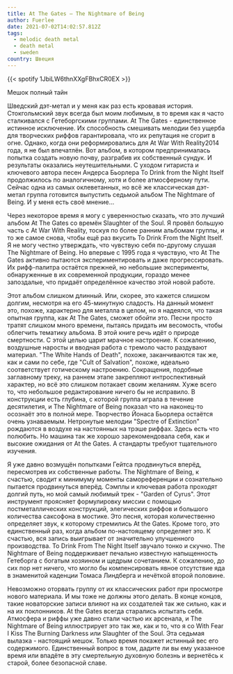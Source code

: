 ```yaml
---
title: At The Gates — The Nightmare of Being
author: Fuerlee
date: 2021-07-02T14:02:57.812Z
tags:
  - melodic death metal
  - death metal
  - sweden
country: Швеция
---
```

{{< spotify 1JbiLW6thnXXgFBhxCR0EX >}}

Мешок полный тайн



Шведский дэт-метал и у меня как раз есть кровавая история. Стокгольмский звук всегда был моим любимым, в то время как я часто сталкивался с Гетеборгскими группами. At The Gates - единственное истинное исключение. Их способность смешивать мелодии без ущерба для творческих риффов гарантировала, что их репутация не сгорит в огне. Однако, когда они реформировались для At War With Reality2014 года, я не был впечатлён. Вот альбом, в котором предпринималась попытка создать новую почву, разграбив их собственный сундук. И результаты оказались неутешительными. С уходом гитариста и ключевого автора песен Андерса Бьорлера To Drink from the Night Itself продолжилось по аналогичному, хотя и более атмосферному пути. Сейчас одна из самых оклеветанных, но всё же классическая дэт-метал группа готовится выпустить седьмой альбом The Nightmare of Being. И у меня есть своё мнение…



Через некоторое время я могу с уверенностью сказать, что это лучший альбом At The Gates со времён Slaughter of the Soul. Я провёл большую часть с At War With Reality, тоскуя по более ранним альбомам группы, и то же самое снова, чтобы ещё раз вкусить To Drink From the Night Itself. Я не могу честно утверждать, что чувствую себя по-другому слушая The Nightmare of Being. Но впервые с 1995 года я чувствую, что At The Gates активно пытаются экспериментировать и даже прогрессировать. Их рифф-палитра остаётся прежней, но небольшие эксперименты, обнаруженные в их современной продукции, гораздо менее запоздалые, что придаёт определённое качество этой новой работе.



Этот альбом слишком длинный. Или, скорее, это кажется слишком долгим, несмотря на его 45-минутную сладость. На данный момент это, похоже, характерно для металла в целом, но я надеялся, что такая опытная группа, как At The Gates, сможет обойти это. Песни просто тратят слишком много времени, пытаясь придать им весомость, чтобы облегчить тематику альбома. В этой книге речь идёт о природе смертности. С этой целью царит мрачное настроение. К сожалению, воздушные наросты и вводная работа с тремоло часто раздувают материал. "The White Hands of Death", похоже, заканчиваются так же, как и сами по себе, где "Cult of Salvation", похоже, идеально соответствует готическому настроению. Сокращения, подобные заглавному треку, на раннем этапе закрепляют интроспективный характер, но всё это слишком потакает своим желаниям. Хуже всего то, что небольшое редактирование ничего бы не исправило. В конструкции есть глубина, с которой группа играла в течение десятилетия, и The Nightmare of Being показал что на наконец-то осознаёт это в полной мере. Творчество Йонаса Бьорлера остаётся очень узнаваемым. Нетронутые мелодии "Spectre of Extinction" рождаются в воздухе на настоянных на трэше риффах. Здесь есть что полюбить. Но машина так же хорошо зарекомендовала себя, как и высокие ожидания от At the Gates. А стандарты требуют тщательного изучения.



Я уже давно возмущён попытками Гейтса продвинуться вперёд, пересмотрев их собственные работы. The Nightmare of Being, к счастью, сводит к минимуму моменты самореференции и сознательно пытается продвинуться вперёд. Сэмплы и ключевая работа проходят долгий путь, но мой самый любимый трек - "Garden of Cyrus". Этот инструмент проясняет формулировку миссии с помощью постметаллических конструкций, элегических риффов и большого количества саксофона в мостике. Это песня, которая количественно определяет звук, к которому стремились At the Gates. Кроме того, это единственный раз, когда альбом по-настоящему определяет это. К счастью, вся запись выигрывает от значительно улучшенного производства. To Drink From The Night Itself звучало тонко и скучно. The Nightmare of Being поддерживает печально известную напыщенность Гетеборга с богатым хозяином и щедрым сочетанием. К сожалению, до сих пор нет ничего, что могло бы компенсировать явное отсутствие яда в знаменитой каденции Томаса Линдберга и нечёткой второй половине.



Невозможно оторвать группу от их классических работ при просмотре нового материала. И мы тоже не должны этого делать. В конце концов, такие новаторские записи влияют на их создателей так же сильно, как и на их поклонников. At the Gates всегда старались испытать себя. Атмосфера и риффы уже давно стали частью их арсенала, и The Nightmare of Being иллюстрирует это так же, как и то, что я со With Fear I Kiss The Burning Darkness или Slaughter of the Soul. Эта седьмая вылазка - настоящий мешок. Только время покажет истинный вес его содержимого. Единственный вопрос в том, дадите ли вы ему указанное время или впадёте в эту смертельную духовную болезнь и вернетёсь к старой, более безопасной славе.